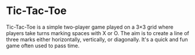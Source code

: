# Tic-Tac-Toe
Tic-Tac-Toe is a simple two-player game played on a 3×3 grid where players take turns marking spaces with X or O. The aim is to create a line of three marks either horizontally, vertically, or diagonally. It's a quick and fun game often used to pass time.
